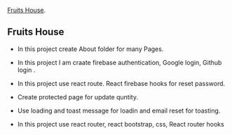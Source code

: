  [Fruits House](https://github.com/facebook/create-react-app).

## Fruits House

* In this project  create About folder for many Pages.
* In this project  I am craate firebase authentication, Google login, Github login . 
 * In this project use react route. React firebase hooks for reset password.
 * Create protected page for  update quntity.
 * Use loading and toast message for loadin and email reset for toasting.

  
  * In this project use react router, react bootstrap, css, React router hooks
 